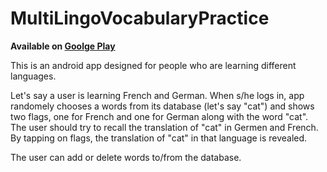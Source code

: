 # MultiLingoVocabularyPractice

**Available on [Goolge Play](https://play.google.com/store/apps/details?id=com.vvaezian.multilingovocabularypractice)**

This is an android app designed for people who are learning different languages. 

Let's say a user is learning French and German. When s/he logs in, app randomely chooses a words from its database (let's say "cat") and shows two flags, one for French and one for German along with the word "cat". The user should try to recall the translation of "cat" in Germen and French. By tapping on flags, the translation of "cat" in that language is revealed. 

The user can add or delete words to/from the database.
